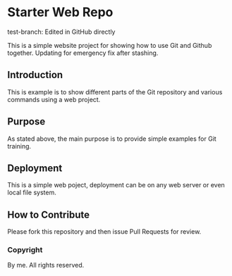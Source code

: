 # Starter Web Repo

test-branch: Edited in GitHub directly

This is a simple website project for
showing how to use Git and Github together.
Updating for emergency fix after stashing.

## Introduction

This is example is to show different parts
of the Git repository and various commands
using a web project.

## Purpose

As stated above, the main purpose is to
provide simple examples for Git training.

## Deployment

This is a simple web poject, deployment
can be on any web server or even local
file system.

## How to Contribute

Please fork this repository and then issue Pull Requests for review.
### Copyright
By me. All rights reserved.
